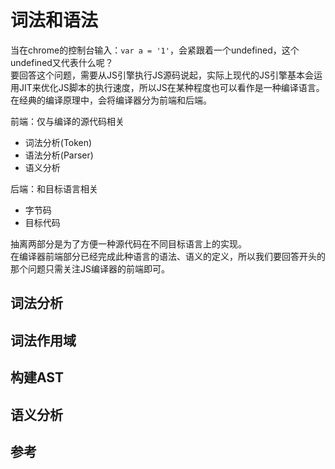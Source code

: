 # 词法和语法
当在chrome的控制台输入：` var a = '1' `，会紧跟着一个undefined，这个undefined又代表什么呢？    
要回答这个问题，需要从JS引擎执行JS源码说起，实际上现代的JS引擎基本会运用JIT来优化JS脚本的执行速度，所以JS在某种程度也可以看作是一种编译语言。   
在经典的编译原理中，会将编译器分为前端和后端。

前端：仅与编译的源代码相关

- 词法分析(Token)
- 语法分析(Parser)
- 语义分析

后端：和目标语言相关

- 字节码
- 目标代码

抽离两部分是为了方便一种源代码在不同目标语言上的实现。    
在编译器前端部分已经完成此种语言的语法、语义的定义，所以我们要回答开头的那个问题只需关注JS编译器的前端即可。

## 词法分析


## 词法作用域

## 构建AST

## 语义分析

## 参考
